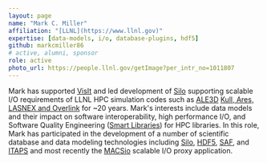 ```yaml
---
layout: page
name: "Mark C. Miller"
affiliation: "[LLNL](https://www.llnl.gov)"
expertise: [data-models, i/o, database-plugins, hdf5]
github: markcmiller86
# active, alumni, sponsor
role: active
photo_url: https://people.llnl.gov/getImage?per_intr_no=1011807
---
```

Mark has supported [VisIt](http://visit.llnl.gov) and led development of
[Silo](https://silo.llnl.gov) supporting scalable I/O requirements of LLNL HPC simulation codes such as
[ALE3D](https://wci.llnl.gov/simulation/computer-codes/ale3d)
[Kull, Ares, LASNEX and Overlink](https://wci.llnl.gov/simulation/computer-codes)
for ~20 years.
Mark's interests include data models and their impact on software
interoperability, high performance I/O, and Software Quality Engineering
([Smart Libraries](https://wci.llnl.gov/codes/smartlibs/UCRL-JRNL-208636.pdf))
for HPC libraries.  In this role, Mark has participated in the development of
a number of scientific
database and data modeling technologies including
[Silo](http://silo.llnl.gov),
[HDF5](https://support.hdfgroup.org/HDF5/),
[SAF](https://github.com/markcmiller86/SAF), and
[ITAPS](https://github.com/markcmiller86/ITAPS/blob/master/docs/Presentations/ITAPS_SC08_Tutorial_Submitted.pdf)
and most recently the
[MACSio](https://codesign.llnl.gov/macsio.php)
scalable I/O proxy application.
